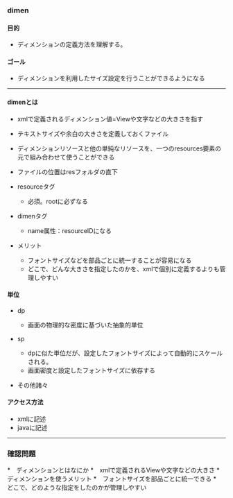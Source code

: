 ### dimen

#### 目的
* ディメンションの定義方法を理解する。

#### ゴール
* ディメンションを利用したサイズ設定を行うことができるようになる

---
#### dimenとは
* xmlで定義されるディメンション値=Viewや文字などの大きさを指す
* テキストサイズや余白の大きさを定義しておくファイル
* ディメンションリソースと他の単純なリソースを、一つのresources要素の元で組み合わせて使うことができる
* ファイルの位置はresフォルダの直下
* resourceタグ
  * 必須。rootに必ずなる
* dimenタグ
  * name属性：resourceIDになる

* メリット
  * フォントサイズなどを部品ごとに統一することが容易になる
  * どこで、どんな大きさを指定したのかを、xmlで個別に定義するよりも管理しやすい

#### 単位
* dp
  * 画面の物理的な密度に基づいた抽象的単位

* sp
  * dpに似た単位だが、設定したフォントサイズによって自動的にスケールされる。
  * 画面密度と設定したフォントサイズに依存する
* その他諸々

#### アクセス方法
* xmlに記述
* javaに記述

---
### 確認問題
*　ディメンションとはなにか
  *　xmlで定義されるViewや文字などの大きさ
*　ディメンションを使うメリット
  *　フォントサイズを部品ごとに統一できる
  *　どこで、どのような指定をしたのかが管理しやすい
